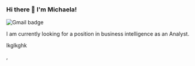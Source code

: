 ### Hi there 👋 I'm Michaela!
![Gmail badge](https://img.shields.io/badge/-michaelashaneleary@gmail.com-D14836?style=for-the-badge&logo=gmail&logoColor=white&link=mailto:michaelashaneleary@gmail.com)

I am currently looking for a position in business intelligence as an Analyst.

lkglkghk

, 
